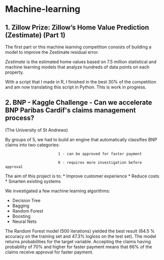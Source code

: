 # Machine-learning

## 1. Zillow Prize: Zillow’s Home Value Prediction (Zestimate) (Part 1)

The first part or this machine learning competition consists of building a model to improve the Zestimate residual error.

*Zestimate* is the estimated home values based on 7.5 million statistical and machine learning models that analyze hundreds of data points on each property.

With a script that I made in R, I finished in the best 30% of the competition and am now translating this script in Python. This is work in progress.


## 2. BNP - Kaggle Challenge - Can we accelerate BNP Paribas Cardif's claims management process?
(The University of St Andrews)

By groups of 5, we had to build an engine that automatically classifies BNP claims into two categories: 

                            1 - can be approved for faster payment
  
                            0 - requires more investigation before approval

The aim of this project is to:    * Improve customer experience
                                  * Reduce costs
                                  * Smarten existing systems

  
We investigated a few machine learning algorithms:
  * Decision Tree
  * Bagging
  * Random Forest
  * Boosting 
  * Neural Nets
  
The Random Forest model (500 iterations) yielded the best result (84.5 % accuracy on the training set and 47.3% logloss on the 
test set). The model returns probabilities for the target variable. Accepting the claims having probability of 70% and higher 
for faster payment means that 66% of the claims receive approval for faster payment. 
